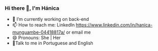 ### Hi there 👋, I'm Hánica


- 🔭 I’m currently working on back-end
- 📫 How to reach me: LinkedIn https://www.linkedin.com/in/hanica-munguambe-04418817a/ or email me
- 😄 Pronouns: She | Her 
- 🍄Talk to me in Portuguese and English

